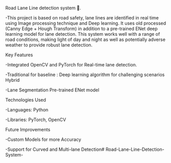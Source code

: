 Road Lane Line detection system 🚗.

-This project is based on road safety, lane lines are identified in real time using Image processing technique and Deep learning. It uses old processed (Canny Edge + Hough Transform) in addition to a pre-trained ENet deep learning model for lane detection. This system works well with a range of road conditions, making light of day and night as well as potentially adverse weather to provide robust lane detection.

Key Features

-Integrated OpenCV and PyTorch for Real-time lane detection.

-Traditional for baseline : Deep learning algorithm for challenging scenarios Hybrid

-Lane Segmentation Pre-trained ENet model

Technologies Used

-Languages: Python

-Libraries: PyTorch, OpenCV

Future Improvements

-Custom Models for more Accuracy

-Support for Curved and Multi-lane Detection# Road-Lane-Line-Detection-System-
